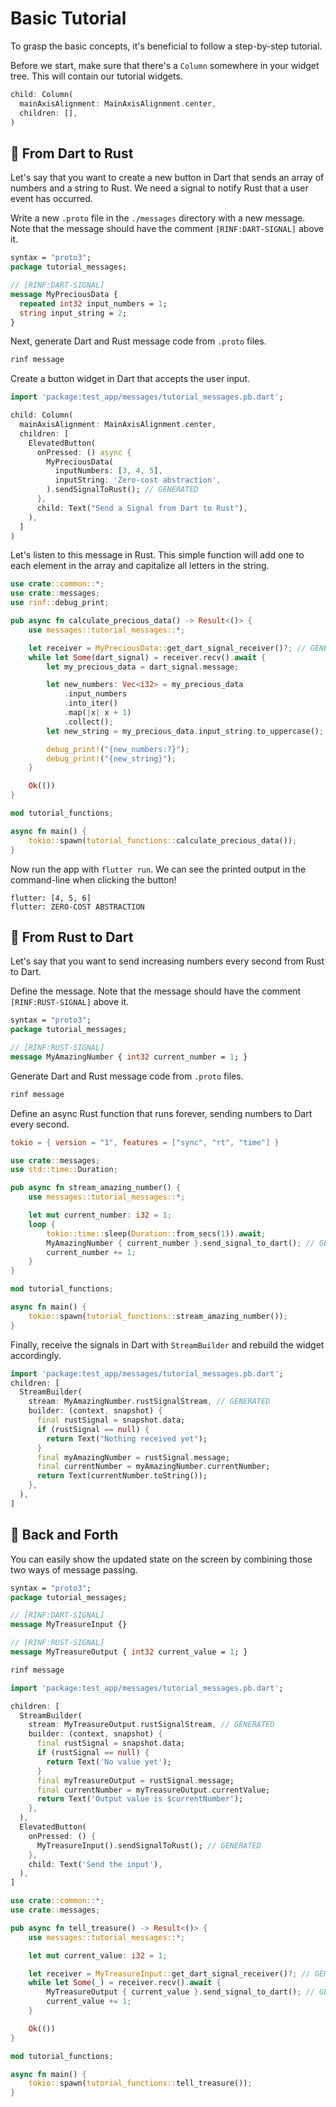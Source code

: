 # Basic Tutorial

To grasp the basic concepts, it's beneficial to follow a step-by-step tutorial.

Before we start, make sure that there's a `Column` somewhere in your widget tree. This will contain our tutorial widgets.

```dart title="lib/main.dart"
child: Column(
  mainAxisAlignment: MainAxisAlignment.center,
  children: [],
)
```

## 🚨 From Dart to Rust

Let's say that you want to create a new button in Dart that sends an array of numbers and a string to Rust. We need a signal to notify Rust that a user event has occurred.

Write a new `.proto` file in the `./messages` directory with a new message. Note that the message should have the comment `[RINF:DART-SIGNAL]` above it.

```proto title="messages/tutorial_messages.proto"
syntax = "proto3";
package tutorial_messages;

// [RINF:DART-SIGNAL]
message MyPreciousData {
  repeated int32 input_numbers = 1;
  string input_string = 2;
}
```

Next, generate Dart and Rust message code from `.proto` files.

```bash title="CLI"
rinf message
```

Create a button widget in Dart that accepts the user input.

```dart title="lib/main.dart"
import 'package:test_app/messages/tutorial_messages.pb.dart';

child: Column(
  mainAxisAlignment: MainAxisAlignment.center,
  children: [
    ElevatedButton(
      onPressed: () async {
        MyPreciousData(
          inputNumbers: [3, 4, 5],
          inputString: 'Zero-cost abstraction',
        ).sendSignalToRust(); // GENERATED
      },
      child: Text("Send a Signal from Dart to Rust"),
    ),
  ]
)
```

Let's listen to this message in Rust. This simple function will add one to each element in the array and capitalize all letters in the string.

```rust title="native/hub/src/tutorial_functions.rs"
use crate::common::*;
use crate::messages;
use rinf::debug_print;

pub async fn calculate_precious_data() -> Result<()> {
    use messages::tutorial_messages::*;

    let receiver = MyPreciousData::get_dart_signal_receiver()?; // GENERATED
    while let Some(dart_signal) = receiver.recv().await {
        let my_precious_data = dart_signal.message;

        let new_numbers: Vec<i32> = my_precious_data
            .input_numbers
            .into_iter()
            .map(|x| x + 1)
            .collect();
        let new_string = my_precious_data.input_string.to_uppercase();

        debug_print!("{new_numbers:?}");
        debug_print!("{new_string}");
    }

    Ok(())
}
```

```rust title="native/hub/src/lib.rs"
mod tutorial_functions;

async fn main() {
    tokio::spawn(tutorial_functions::calculate_precious_data());
}
```

Now run the app with `flutter run`. We can see the printed output in the command-line when clicking the button!

```title="Output"
flutter: [4, 5, 6]
flutter: ZERO-COST ABSTRACTION
```

## 📡 From Rust to Dart

Let's say that you want to send increasing numbers every second from Rust to Dart.

Define the message. Note that the message should have the comment `[RINF:RUST-SIGNAL]` above it.

```proto title="messages/tutorial_messages.proto"
syntax = "proto3";
package tutorial_messages;

// [RINF:RUST-SIGNAL]
message MyAmazingNumber { int32 current_number = 1; }
```

Generate Dart and Rust message code from `.proto` files.

```bash title="CLI"
rinf message
```

Define an async Rust function that runs forever, sending numbers to Dart every second.

```toml title="native/hub/Cargo.toml"
tokio = { version = "1", features = ["sync", "rt", "time"] }
```

```rust title="native/hub/src/tutorial_functions.rs"
use crate::messages;
use std::time::Duration;

pub async fn stream_amazing_number() {
    use messages::tutorial_messages::*;

    let mut current_number: i32 = 1;
    loop {
        tokio::time::sleep(Duration::from_secs(1)).await;
        MyAmazingNumber { current_number }.send_signal_to_dart(); // GENERATED
        current_number += 1;
    }
}
```

```rust title="native/hub/src/lib.rs"
mod tutorial_functions;

async fn main() {
    tokio::spawn(tutorial_functions::stream_amazing_number());
}
```

Finally, receive the signals in Dart with `StreamBuilder` and rebuild the widget accordingly.

```dart title="lib/main.dart"
import 'package:test_app/messages/tutorial_messages.pb.dart';
children: [
  StreamBuilder(
    stream: MyAmazingNumber.rustSignalStream, // GENERATED
    builder: (context, snapshot) {
      final rustSignal = snapshot.data;
      if (rustSignal == null) {
        return Text("Nothing received yet");
      }
      final myAmazingNumber = rustSignal.message;
      final currentNumber = myAmazingNumber.currentNumber;
      return Text(currentNumber.toString());
    },
  ),
]
```

## 🤝 Back and Forth

You can easily show the updated state on the screen by combining those two ways of message passing.

```proto title="messages/tutorial_messages.proto"
syntax = "proto3";
package tutorial_messages;

// [RINF:DART-SIGNAL]
message MyTreasureInput {}

// [RINF:RUST-SIGNAL]
message MyTreasureOutput { int32 current_value = 1; }
```

```bash title="CLI"
rinf message
```

```dart title="lib/main.dart"
import 'package:test_app/messages/tutorial_messages.pb.dart';

children: [
  StreamBuilder(
    stream: MyTreasureOutput.rustSignalStream, // GENERATED
    builder: (context, snapshot) {
      final rustSignal = snapshot.data;
      if (rustSignal == null) {
        return Text('No value yet');
      }
      final myTreasureOutput = rustSignal.message;
      final currentNumber = myTreasureOutput.currentValue;
      return Text('Output value is $currentNumber');
    },
  ),
  ElevatedButton(
    onPressed: () {
      MyTreasureInput().sendSignalToRust(); // GENERATED
    },
    child: Text('Send the input'),
  ),
]
```

```rust title="native/hub/src/tutorial_functions.rs"
use crate::common::*;
use crate::messages;

pub async fn tell_treasure() -> Result<()> {
    use messages::tutorial_messages::*;

    let mut current_value: i32 = 1;

    let receiver = MyTreasureInput::get_dart_signal_receiver()?; // GENERATED
    while let Some(_) = receiver.recv().await {
        MyTreasureOutput { current_value }.send_signal_to_dart(); // GENERATED
        current_value += 1;
    }

    Ok(())
}
```

```rust title="native/hub/src/lib.rs"
mod tutorial_functions;

async fn main() {
    tokio::spawn(tutorial_functions::tell_treasure());
}
```
